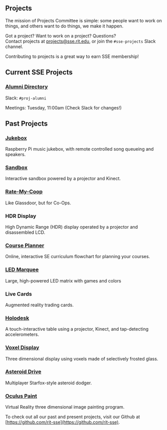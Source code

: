 Projects
-------------------
The mission of Projects Committee is simple: some people want to work on things,
and others want to do things, we make it happen.

Got a project? Want to work on a project? Questions?  
Contact projects at <projects@sse.rit.edu>, or join the `#sse-projects` Slack channel.

Contributing to projects is a great way to earn SSE membership!

Current SSE Projects
--------------------

### [Alumni Directory](https://github.com/rit-sse/sse-member)

Slack: `#proj-alumni`

Meetings: Tuesday, 11:00am (Check Slack for changes!)

Past Projects
-------------
### [Jukebox](https://github.com/rit-sse/Jukebox)

Raspberry Pi music jukebox, with remote controlled song queueing and speakers.

### [Sandbox](https://github.com/rit-sse/libfreenect2)

Interactive sandbox powered by a projector and Kinect.

### [Rate-My-Coop](https://github.com/rit-sse/RateMyCoop)

Like Glassdoor, but for Co-Ops.

### HDR Display

High Dynamic Range (HDR) display operated by a projector and disassembled LCD.

### [Course Planner](https://github.com/rit-sse/CoursePlanner)

Online, interactive SE curriculum flowchart for planning your courses.

### [LED Marquee](https://github.com/rit-sse/led-marquee)

Large, high-powered LED matrix with games and colors

### Live Cards

Augmented reality trading cards.

### [Holodesk](https://github.com/rit-sse/holo-desk)

A touch-interactive table using a projector, Kinect, and tap-detecting accelerometers.

### [Voxel Display](https://github.com/rit-sse/Voxel-Display)

Three dimensional display using voxels made of selectively frosted glass.

### [Asteroid Drive](https://github.com/rit-sse/shoot-it)

Multiplayer Starfox-style asteroid dodger.

### [Oculus Paint](https://github.com/rit-sse/OculusPaint)

Virtual Reality three dimensional image painting program.

To check out all our past and present projects, visit our Github at [https://github.com/rit-sse](https://github.com/rit-sse).
